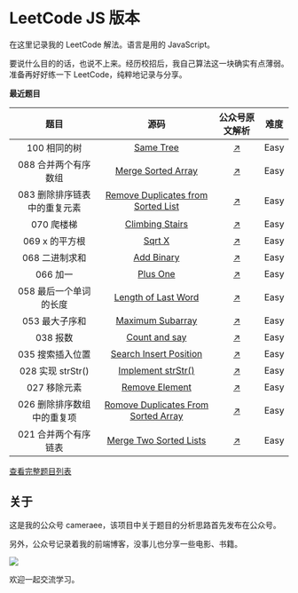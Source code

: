 # LeetCode JS 版本

在这里记录我的 LeetCode 解法。语言是用的 JavaScript。

要说什么目的的话，也说不上来。经历校招后，我自己算法这一块确实有点薄弱。准备再好好练一下 LeetCode，纯粹地记录与分享。



**最近题目**

|             题目             |                             源码                             |                        公众号原文解析                        | 难度 |
| :--------------------------: | :----------------------------------------------------------: | :----------------------------------------------------------: | :--: |
|         100 相同的树         | [Same Tree](https://github.com/swpuLeo/leetcode.js/blob/master/src/easy/SameTree.js) | [↗](https://mp.weixin.qq.com/s?__biz=MzIzNDI1MTEyNg==&tempkey=OTg1X1JHdEVEVm5DR0VmWHlwZTVaQ1hEX1RHX2x0bHZLRGlpZHFuTF9oMmR4Um9KZjZsQi02amhLbWNLSXFIVXB3WU5rZm1QLUJiNFQxU1NCbnU4cXdfcjRDTzVlMGdXTS1UNFlpRVVkWTZ0Z3lrRk9oSzFkSjZUWnc2UldjRFN2WndQelRIYVFmd3hzaThpbl91d1N3dWt6NXZhTWJraElyRUoxUHd4SWd%2Bfg%3D%3D&chksm=68f875425f8ffc54831cec9c213b804bce6591f051a8dbd385f94dacbde0813534d51e700907#rd) | Easy |
|     088 合并两个有序数组     | [Merge Sorted Array](https://github.com/swpuLeo/leetcode.js/blob/master/src/easy/MergeSortedArray.js) | [↗](https://mp.weixin.qq.com/s?__biz=MzIzNDI1MTEyNg==&tempkey=OTg1XzRFRStsaXkzSlovUmVPN1RaQ1hEX1RHX2x0bHZLRGlpZHFuTF9oMmR4Um9KZjZsQi02amhLbWNLSXFFZ1FRb055TFgxeGtONlNnam5lS2dvdDdkLW9LX244eUJTMjhaRGxCZ2x5R0VNcHluZkdLUW50LUhNLWg2RnBEQkZDQTBLeGhrbnZ6TXNpdXA0TmplRG15ZzVtSHRwSl9PWFQyanl1WGd6S3d%2Bfg%3D%3D&chksm=68f875495f8ffc5fa44553c11890dcd0536c3d5bcc0acd835b4c830c42e0a8014e69fcbc047a#rd) | Easy |
| 083 删除排序链表中的重复元素 | [Remove Duplicates from Sorted List](https://github.com/swpuLeo/leetcode.js/blob/master/src/easy/RemoveDuplicatesFromSortedList.js) | [↗](https://mp.weixin.qq.com/s?__biz=MzIzNDI1MTEyNg==&mid=2247484228&idx=1&sn=2ae04d141c9b6ca1f0e97093b101399b&chksm=e8f8755ddf8ffc4b3a3ddb7357e0843a8caddd4184187478d85258172bbc240687c348767ac4&token=2027454307&lang=zh_CN#rd) | Easy |
|          070 爬楼梯          | [Climbing Stairs](https://github.com/swpuLeo/leetcode.js/blob/master/src/easy/ClimbingStairs.js) | [↗](https://mp.weixin.qq.com/s?__biz=MzIzNDI1MTEyNg==&mid=2247484220&idx=1&sn=87f061566879a77bc3bf57d393369cbb&chksm=e8f87525df8ffc33cbe5d63e8b2abf91ce9b88d2add3f67ff754dd2bdea9f372febdd9f19edc&token=2027454307&lang=zh_CN#rd) | Easy |
|        069 x 的平方根        | [Sqrt X](https://github.com/swpuLeo/leetcode.js/blob/master/src/easy/SqrtX.js) | [↗](https://mp.weixin.qq.com/s?__biz=MzIzNDI1MTEyNg==&mid=2247484211&idx=2&sn=598e3049c7a501f084c96bb1385d462a&chksm=e8f8752adf8ffc3c1c71fddb55d370118cdaadc360a09eb3004bb2e097003239978a3f010cb5&token=146339323&lang=zh_CN#rd) | Easy |
|        068 二进制求和        | [Add Binary](https://github.com/swpuLeo/leetcode.js/blob/master/src/easy/AddBinary.js) | [↗](https://mp.weixin.qq.com/s?__biz=MzIzNDI1MTEyNg==&mid=2247484200&idx=1&sn=8e1e4d8f6241f0a65f47a01f18d45ef7&chksm=e8f87531df8ffc27264f6206eb0a25d9dd410e83398f590747079a790aa55bec28ca642f9fe5&token=1608834102&lang=zh_CN#rd) | Easy |
|           066 加一           | [Plus One](https://github.com/swpuLeo/leetcode.js/blob/master/src/easy/PlusOne.js) | [↗](https://mp.weixin.qq.com/s?__biz=MzIzNDI1MTEyNg==&mid=2247484191&idx=1&sn=e2335ad869d3e5baed550b6f51af861f&chksm=e8f87506df8ffc10295061cde62df620edd6c6cf40de09410f023ac5f2894b5b91fd7f229667&token=1608834102&lang=zh_CN#rd) | Easy |
|    058 最后一个单词的长度    | [Length of Last Word](https://github.com/swpuLeo/leetcode.js/blob/master/src/easy/LengthOfLastWorld.js) | [↗](https://mp.weixin.qq.com/s?__biz=MzIzNDI1MTEyNg==&mid=2247484183&idx=2&sn=3036c5699fe36f138e4a4724ace0d46c&chksm=e8f8750edf8ffc1814c45441a2b8d5dcff12bb63db466f1a67658d5fc4072a5aa675b112ed7a&token=1608834102&lang=zh_CN#rd) | Easy |
|        053 最大子序和        | [Maximum Subarray](https://github.com/swpuLeo/leetcode.js/blob/master/src/easy/MaximumSubarray.js) | [↗](https://mp.weixin.qq.com/s?__biz=MzIzNDI1MTEyNg==&mid=2247484173&idx=2&sn=50f5f63f2fc8e8d3c795ece4d0e38559&chksm=e8f87514df8ffc026d7961289df1cb63d0195b9432ec4198d47877550d7f8e18584e42426c1b&token=1608834102&lang=zh_CN#rd) | Easy |
|           038 报数           | [Count and say](https://github.com/swpuLeo/leetcode.js/blob/master/src/easy/CountAndSay.js) | [↗](https://mp.weixin.qq.com/s?__biz=MzIzNDI1MTEyNg==&mid=2247484158&idx=1&sn=f4889537ce3b199be2476c6b5297b8ba&chksm=e8f874e7df8ffdf18985ba650179d40ab4d1f559e6b9c19dab4d8f0d5554c1f5018b7c58a143&token=1608834102&lang=zh_CN#rd) | Easy |
|       035 搜索插入位置       | [Search Insert Position](https://github.com/swpuLeo/leetcode.js/blob/master/src/easy/SearchInsertPosition.js) | [↗](https://mp.weixin.qq.com/s?__biz=MzIzNDI1MTEyNg==&mid=2247484145&idx=1&sn=7d444246caeb05d163369e552d95c4da&chksm=e8f874e8df8ffdfefafc084fd3bc165cac37a050e5a3a46d1842622f99243db64a89f7f6a25c&token=1608834102&lang=zh_CN#rd) | Easy |
|      028 实现 strStr()       | [Implement strStr()](https://github.com/swpuLeo/leetcode.js/blob/master/src/easy/Implement-strStr.js) | [↗](https://mp.weixin.qq.com/s?__biz=MzIzNDI1MTEyNg==&mid=2247484128&idx=2&sn=c975dd8c267cd500a51121e41cfd8d0b&chksm=e8f874f9df8ffdef6c0ec7a97d99fa6f74da02ab8fe489afeb8fa16584f3126faea5fb533219&token=1608834102&lang=zh_CN#rd) | Easy |
|         027 移除元素         | [Remove Element](https://github.com/swpuLeo/leetcode.js/blob/master/src/easy/RemoveElement.js) | [↗](https://mp.weixin.qq.com/s?__biz=MzIzNDI1MTEyNg==&mid=2247484120&idx=2&sn=7b1976f669a9f32cdaa2ac6b6bd82ee5&chksm=e8f874c1df8ffdd75a0bd3eceac8a24ed23129de0542d69a8a5768a35b650df5821adba6cca8&token=1608834102&lang=zh_CN#rd) | Easy |
|  026 删除排序数组中的重复项  | [Romove Duplicates From Sorted Array](https://github.com/swpuLeo/leetcode.js/blob/master/src/easy/RemoveDuplicatesFromSortedArray.js) | [↗](https://mp.weixin.qq.com/s?__biz=MzIzNDI1MTEyNg==&mid=2247484113&idx=1&sn=40a4978cb2b9f7c0f84781f88f917f15&chksm=e8f874c8df8ffdde23d5b294c06ea9f01f46459843112c37b351383e35e3b58bcf7aca808e0a&token=1608834102&lang=zh_CN#rd) | Easy |
|     021 合并两个有序链表     | [Merge Two Sorted Lists](https://github.com/swpuLeo/leetcode.js/blob/master/src/easy/MergeTwoSortedLists.js) | [↗](https://mp.weixin.qq.com/s?__biz=MzIzNDI1MTEyNg==&mid=2247484105&idx=2&sn=0086b937d35e0c1057e2553dbf6d6f63&chksm=e8f874d0df8ffdc6259ad99b434db0898239860502351ec3af81122be50c55b7f7d5fadbe3a4&token=1608834102&lang=zh_CN#rd) | Easy |



[查看完整题目列表](https://github.com/swpuLeo/leetcode.js/blob/master/doc/list.md)

## 关于

这是我的公众号 cameraee，该项目中关于题目的分析思路首先发布在公众号。

另外，公众号记录着我的前端博客，没事儿也分享一些电影、书籍。

![](https://raw.githubusercontent.com/swpuLeo/leetcode.js/master/img/qrcode_for_gh_35d7e6e13278_258.jpg?token=AVympldGKUQ66uT-ycwBZqKVD9v3QkqPks5cBM2cwA%3D%3D)

欢迎一起交流学习。